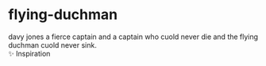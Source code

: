 # flying-duchman
davy jones                                                                                                                                                    a  fierce captain and a captain who cuold never die and the flying duchman cuold never sink.                                                                                                                                                                                               
✨ Inspiration   
